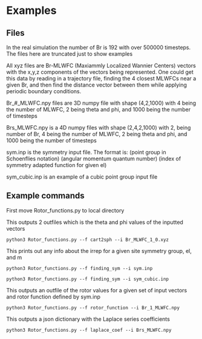 # Examples
## Files
In the real simulation the number of Br is 192 with over 500000 timesteps.
The files here are truncated just to show examples

All xyz files are Br-MLWFC (Maxiammly Localized Wannier Centers) vectors with the x,y,z components of the vectors being represented.
One could get this data by reading in a trajectory file, finding the 4 closest MLWFCs near a given Br, and then find the distance vector between them while applying periodic boundary conditions.

Br_#_MLWFC.npy files are 3D numpy file with shape (4,2,1000) with 4 being the number of MLWFC, 2 being theta and phi, and 1000 being the number of timesteps

Brs_MLWFC.npy is a 4D numpy files with shape (2,4,2,1000) with 2, being number of Br, 4 being the number of MLWFC, 2 being theta and phi, and 1000 being the number of timesteps

sym.inp is the symmetry input file.
The format is: 
(point group in Schoenflies notation) (angular momentum quantum number) (index of symmetry adapted function for given el)

sym_cubic.inp is an example of a cubic point group input file

## Example commands
First move Rotor_functions.py to local directory

This outputs 2 outfiles which is the theta and phi values of the inputted vectors
```
python3 Rotor_functions.py --f cart2sph --i Br_MLWFC_1_0.xyz
```

This prints out any info about the irrep for a given site symmetry group, el, and m
```
python3 Rotor_functions.py --f finding_sym --i sym.inp
```
```
python3 Rotor_functions.py --f finding_sym --i sym_cubic.inp
```

This outputs an outfile of the rotor values for a given set of input vectors and rotor function defined by sym.inp
```
python3 Rotor_functions.py --f rotor_function --i Br_1_MLWFC.npy
```

This outputs a json dictionary with the Laplace series coefficients 
```
python3 Rotor_functions.py --f laplace_coef --i Brs_MLWFC.npy
```
